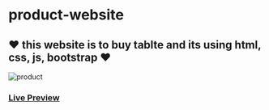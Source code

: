 # product-website

## ❤ this website is to buy tablte and its using html, css, js, bootstrap ❤

![product](https://user-images.githubusercontent.com/94475130/170529997-62197105-759c-413c-baee-a3599da8988e.png)

### [**Live Preview**](https://mohamedmontaser1.github.io/product-website/)
